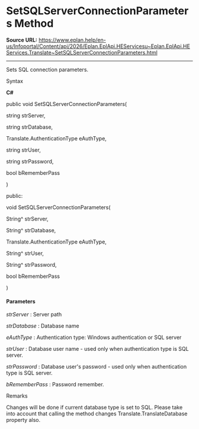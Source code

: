 # SetSQLServerConnectionParameters Method

**Source URL:** https://www.eplan.help/en-us/Infoportal/Content/api/2026/Eplan.EplApi.HEServicesu~Eplan.EplApi.HEServices.Translate~SetSQLServerConnectionParameters.html

---

Sets SQL connection parameters.

Syntax

**C#**



public void SetSQLServerConnectionParameters( 

   string strServer,

   string strDatabase,

   Translate.AuthenticationType eAuthType,

   string strUser,

   string strPassword,

   bool bRememberPass

)

public:

void SetSQLServerConnectionParameters( 

   String^ strServer,

   String^ strDatabase,

   Translate.AuthenticationType eAuthType,

   String^ strUser,

   String^ strPassword,

   bool bRememberPass

)


#### Parameters

*strServer*
:   Server path

*strDatabase*
:   Database name

*eAuthType*
:   Authentication type: Windows authentication or SQL server

*strUser*
:   Database user name - used only when authentication type is SQL server.

*strPassword*
:   Database user's password - used only when authentication type is SQL server.

*bRememberPass*
:   Password remember.

Remarks

Changes will be done if current database type is set to SQL. Please take into account that calling the method changes Translate.TranslateDatabase property also.
